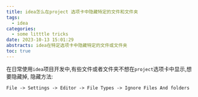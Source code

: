 ```yaml
---
title: idea怎么在project 选项卡中隐藏特定的文件和文件夹
tags:
  - idea
categories:
  - some litttle tricks
date: 2023-10-13 15:01:29
abstracts: idea在特定选项卡中隐藏特定的文件或文件夹
toc: true
---
```


在日常使用`idea`项目开发中,有些文件或者文件夹不想在`project`选项卡中显示,想要隐藏掉,
隐藏方法:

`File -> Settings -> Editor -> File Types -> Ignore Files And folders`
